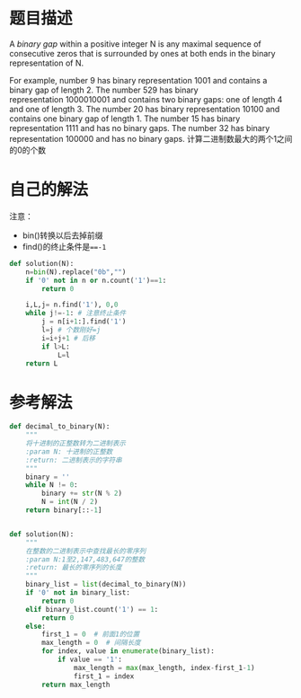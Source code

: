 # 题目描述
A _binary gap_ within a positive integer N is any maximal sequence of consecutive zeros that is surrounded by ones at both ends in the binary representation of N.

For example, number 9 has binary representation 1001 and contains a binary gap of length 2. The number 529 has binary representation 1000010001 and contains two binary gaps: one of length 4 and one of length 3. The number 20 has binary representation 10100 and contains one binary gap of length 1. The number 15 has binary representation 1111 and has no binary gaps. The number 32 has binary representation 100000 and has no binary gaps.
计算二进制数最大的两个1之间的0的个数

# 自己的解法
注意：
- bin()转换以后去掉前缀
- find()的终止条件是`==-1`
```py
def solution(N):
    n=bin(N).replace("0b","")
    if '0' not in n or n.count('1')==1:
        return 0

    i,L,j= n.find('1'), 0,0
    while j!=-1: # 注意终止条件
        j = n[i+1:].find('1')
        l=j # 个数刚好=j
        i=i+j+1 # 后移
        if l>L:
            L=l
    return L
```

# 参考解法
```py
def decimal_to_binary(N):
    """
    将十进制的正整数转为二进制表示
    :param N: 十进制的正整数
    :return: 二进制表示的字符串
    """
    binary = ''
    while N != 0:
        binary += str(N % 2)
        N = int(N / 2)
    return binary[::-1]


def solution(N):
    """
    在整数的二进制表示中查找最长的零序列
    :param N:1至2,147,483,647的整数
    :return: 最长的零序列的长度
    """
    binary_list = list(decimal_to_binary(N))
    if '0' not in binary_list:
        return 0
    elif binary_list.count('1') == 1:
        return 0
    else:
        first_1 = 0  # 前面1的位置
        max_length = 0  # 间隔长度
        for index, value in enumerate(binary_list):
            if value == '1':
                max_length = max(max_length, index-first_1-1)
                first_1 = index
        return max_length
```